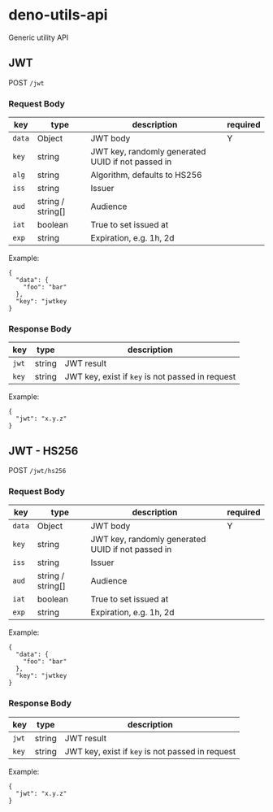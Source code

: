 # deno-utils-api

Generic utility API

## JWT

POST `/jwt`

### Request Body

| key    | type              | description                                       | required |
| ------ | ----------------- | ------------------------------------------------- | -------- |
| `data` | Object            | JWT body                                          | Y        |
| `key`  | string            | JWT key, randomly generated UUID if not passed in |          |
| `alg`  | string            | Algorithm, defaults to HS256                      |          |
| `iss`  | string            | Issuer                                            |          |
| `aud`  | string / string[] | Audience                                          |          |
| `iat`  | boolean           | True to set issued at                             |          |
| `exp`  | string            | Expiration, e.g. 1h, 2d                           |          |

Example:

```
{
  "data": {
    "foo": "bar"
  },
  "key": "jwtkey
}
```

### Response Body

| key   | type   | description                                      |
| ----- | ------ | ------------------------------------------------ |
| `jwt` | string | JWT result                                       |
| `key` | string | JWT key, exist if `key` is not passed in request |

Example:

```
{
  "jwt": "x.y.z"
}
```

## JWT - HS256

POST `/jwt/hs256`

### Request Body

| key    | type              | description                                       | required |
| ------ | ----------------- | ------------------------------------------------- | -------- |
| `data` | Object            | JWT body                                          | Y        |
| `key`  | string            | JWT key, randomly generated UUID if not passed in |          |
| `iss`  | string            | Issuer                                            |          |
| `aud`  | string / string[] | Audience                                          |          |
| `iat`  | boolean           | True to set issued at                             |          |
| `exp`  | string            | Expiration, e.g. 1h, 2d                           |          |

Example:

```
{
  "data": {
    "foo": "bar"
  },
  "key": "jwtkey
}
```

### Response Body

| key   | type   | description                                      |
| ----- | ------ | ------------------------------------------------ |
| `jwt` | string | JWT result                                       |
| `key` | string | JWT key, exist if `key` is not passed in request |

Example:

```
{
  "jwt": "x.y.z"
}
```
